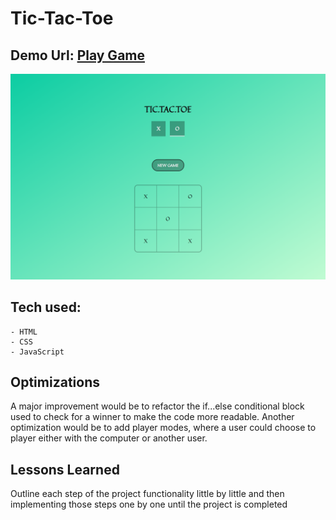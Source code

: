 # Tic-Tac-Toe

## Demo Url: <a href="https://tic-tac-toe-v1.vercel.app/">Play Game</a>

![](https://github.com/Daniel-Ezekiel/Tic-Tac-Toe/blob/main/preview.png)

## Tech used:

    - HTML
    - CSS
    - JavaScript

## Optimizations

A major improvement would be to refactor the if...else conditional block used to check for a winner to make the code more readable. Another optimization would be to add player modes, where a user could choose to player either with the computer or another user.

## Lessons Learned

Outline each step of the project functionality little by little and then implementing those steps one by one until the project is completed

<!-- ## More Projects

<table bordercolor="#66b2b2">

  <tr>
    <td width="33.3%"  style="align:center;" valign="top">
<a target="_blank" href="https://github.com/CharlesCreativeContent/Rigley2-FlappyBug">Rigley 2: Flappy Bug</a>
        <br />
      <a target="_blank" href="https://github.com/CharlesCreativeContent/Rigley2-FlappyBug">
            <img src="https://github.com/CharlesCreativeContent/CharlesCreativeContent/raw/main/images/gif2.gif" width="100%"  alt="Rigley 2: Flappy Bug"/>
        </a>
    </td>
    <td width="33.3%" valign="top">
<a target="_blank" href="https://github.com/CharlesCreativeContent/matching-card-game"> Matching Card Game</a>
      <br />
        <a target="_blank" href="https://github.com/CharlesCreativeContent/matching-card-game">
          <img src="https://github.com/CharlesCreativeContent/CharlesCreativeContent/raw/main/images/gif3.gif" width="100%" alt="Matching Card Game"/>
        </a>
    </td>
    <td width="33.3%" valign="top">
<a target="_blank" href="https://github.com/CharlesCreativeContent/Portfolio2021">Portfolio</a>
        <br />
        <a target="_blank" href="https://github.com/CharlesCreativeContent/Portfolio2021/">
          <img src="https://github.com/CharlesCreativeContent/CharlesCreativeContent/raw/main/images/gif4.gif" width="100%" alt="Portfolio"/>
        </a>
    </td>
  </tr>
</table> -->

